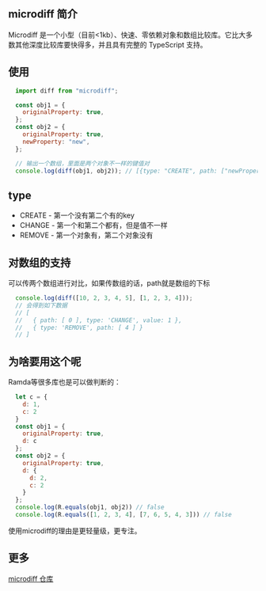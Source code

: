 ## microdiff 简介

Microdiff 是一个小型（目前<1kb）、快速、零依赖对象和数组比较库。它比大多数其他深度比较库要快得多，并且具有完整的 TypeScript 支持。

## 使用
```js
  import diff from "microdiff";

  const obj1 = {
    originalProperty: true,
  };
  const obj2 = {
    originalProperty: true,
    newProperty: "new",
  };

  // 输出一个数组，里面是两个对象不一样的键值对
  console.log(diff(obj1, obj2)); // [{type: "CREATE", path: ["newProperty"], value: "new"}]  
```

## type

  * CREATE - 第一个没有第二个有的key
  * CHANGE - 第一个和第二个都有，但是值不一样
  * REMOVE - 第一个对象有，第二个对象没有

## 对数组的支持

可以传两个数组进行对比，如果传数组的话，path就是数组的下标

```js
  console.log(diff([10, 2, 3, 4, 5], [1, 2, 3, 4]));
  // 会得到如下数据 
  // [
  //   { path: [ 0 ], type: 'CHANGE', value: 1 },
  //   { type: 'REMOVE', path: [ 4 ] }
  // ]
```

## 为啥要用这个呢

  Ramda等很多库也是可以做判断的：
  ```js
    let c = {
      d: 1,
      c: 2
    }
    const obj1 = {
      originalProperty: true,
      d: c
    };
    const obj2 = {
      originalProperty: true,
      d: {
        d: 2,
        c: 2
      }
    };
    console.log(R.equals(obj1, obj2)) // false
    console.log(R.equals([1, 2, 3, 4], [7, 6, 5, 4, 3])) // false
  ```

  使用microdiff的理由是更轻量级，更专注。

## 更多

[microdiff 仓库](https://github.com/sdta25196/microdiff)
